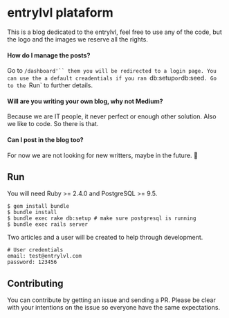 # entrylvl plataform

This is a blog dedicated to the entrylvl, feel free to use any of the code, but the logo and the images we reserve all the rights.

#### How do I manage the posts?

Go to `/dashboard'`` them you will be redirected to a login page. You can use the a default creadentials if you ran `db:setup` or `db:seed`. Go to the `Run` to further details.

#### Will are you writing your own blog, why not Medium?

Because we are IT people, it never perfect or enough other solution. Also we like to code. So there is that.

#### Can I post in the blog too?

For now we are not looking for new writters, maybe in the future. 👀

## Run

You will need Ruby >= 2.4.0 and PostgreSQL >= 9.5.

```shell
$ gem install bundle
$ bundle install
$ bundle exec rake db:setup # make sure postgresql is running
$ bundle exec rails server
```

Two articles and a user will be created to help through development.

```
# User credentials
email: test@entrylvl.com
password: 123456
```

## Contributing

You can contribute by getting an issue and sending a PR. Please be clear with your intentions on the issue so everyone have the same expectations.
